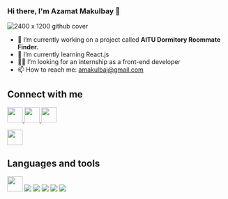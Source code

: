 ### Hi there, I'm Azamat Makulbay 👋

<!--
**Azamat002/Azamat002** is a ✨ _special_ ✨ repository because its `README.md` (this file) appears on your GitHub profile.
<img src="![2400 x 1200 github cover](https://user-images.githubusercontent.com/80198432/211530914-3ff4d6d0-332b-46c9-8d47-f11a2a6a8f98.png)" alt="banner">

Here are some ideas to get you started:

- 🔭 I’m currently working on a project called **AITU Dormitory Roommate Finder.**
- 🌱 I’m currently learning React.js
- 👯 I’m looking to collaborate on ...
- 👨‍💻 I’m looking for an internship as a front-end developer
- 🤔 I’m looking for help with ...
- 💬 Ask me about ...
- 📫 How to reach me: ...
- 😄 Pronouns: ...
- ⚡ Fun fact: ...
-->

<!-- starts here -->
![2400 x 1200 github cover](https://user-images.githubusercontent.com/80198432/211530914-3ff4d6d0-332b-46c9-8d47-f11a2a6a8f98.png)

- 🔭 I’m currently working on a project called **AITU Dormitory Roommate Finder.**
- 🌱 I’m currently learning React.js
- 👨‍💻 I’m looking for an internship as a front-end developer
- 📫 How to reach me: amakulbaj@gmail.com

## Connect with me
<a href="https://www.linkedin.com/in/azamat-makulbay/"><img src="https://user-images.githubusercontent.com/80198432/211534599-1bf7e689-f5e8-42aa-887d-43ce72afec0c.png" style="width:35px; height:35px"/> </a>
<a href="https://www.instagram.com/xo_vallee/"><img src="https://user-images.githubusercontent.com/80198432/211535115-2c34e260-9a10-4e23-9365-15addc305aea.png" style="width:35px; height:35px"/> </a>
<a href="https://t.me/xo_vallee"><img src="https://user-images.githubusercontent.com/80198432/211537262-701378fc-ac0a-4a87-b143-dbf2a5153af2.png" style="width:35px; height:35px"/></a>

<img src="" style="width:35px; height:35px"/>

## Languages and tools
<img src="https://raw.githubusercontent.com/get-icon/geticon/fc0f660daee147afb4a56c64e12bde6486b73e39/icons/intellij-idea.svg" style="width:35px; height:35px"/>
<img src="https://raw.githubusercontent.com/get-icon/geticon/fc0f660daee147afb4a56c64e12bde6486b73e39/icons/git.svg" />
<img src="https://raw.githubusercontent.com/get-icon/geticon/fc0f660daee147afb4a56c64e12bde6486b73e39/icons/html-5.svg" />
<img src="https://raw.githubusercontent.com/get-icon/geticon/fc0f660daee147afb4a56c64e12bde6486b73e39/icons/css-3.svg" />
<img src="https://raw.githubusercontent.com/get-icon/geticon/fc0f660daee147afb4a56c64e12bde6486b73e39/icons/javascript.svg" />
<img src="https://raw.githubusercontent.com/get-icon/geticon/fc0f660daee147afb4a56c64e12bde6486b73e39/icons/bootstrap.svg" />
<img src="" />
<img src="" />
<img src="" />
